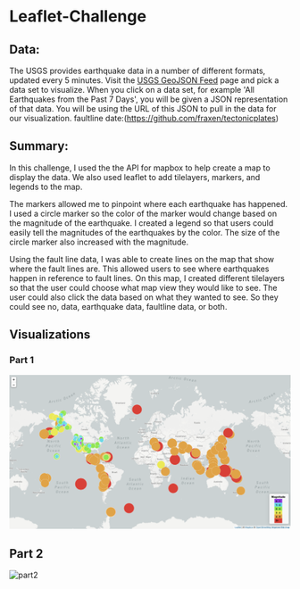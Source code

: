 # Leaflet-Challenge
## Data:
 The USGS provides earthquake data in a number of different formats, updated every 5 minutes. Visit the [USGS GeoJSON Feed](http://earthquake.usgs.gov/earthquakes/feed/v1.0/geojson.php) page and pick a data set to visualize. When you click on a data set, for example 'All Earthquakes from the Past 7 Days', you will be given a JSON representation of that data. You will be using the URL of this JSON to pull in the data for our visualization.
 faultline date:(https://github.com/fraxen/tectonicplates)

## Summary:
In this challenge, I used the the API for mapbox to help create a map to display the data. We also used leaflet to add tilelayers, markers, and legends to the map.

The markers allowed me to pinpoint where each earthquake has happened. I used a circle marker so the color of the marker would change based on the magnitude of the earthquake. I created a legend so that users could easily tell the magnitudes of the earthquakes by the color. The size of the circle marker also increased with the magnitude. 

Using the fault line data, I was able to create lines on the map that show where the fault lines are. This allowed users to see where earthquakes happen in reference to fault lines. On this map, I created different tilelayers so that the user could choose what map view they would like to see. The user could also click the data based on what they wanted to see. So they could see no, data, earthquake data, faultline data, or both. 

## Visualizations
### Part 1
![part1](step1.png)

## Part 2
![part2](step2.png)
